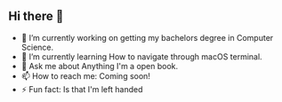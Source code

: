 ## Hi there 👋

- 🔭 I’m currently working on getting my bachelors degree in Computer Science. 
- 🌱 I’m currently learning How to navigate through macOS terminal.
- 💬 Ask me about Anything I'm a open book.
- 📫 How to reach me: Coming soon! 
- ⚡ Fun fact: Is that I'm left handed

